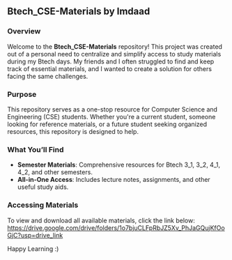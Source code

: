 ## Btech_CSE-Materials by Imdaad

### Overview
Welcome to the **Btech_CSE-Materials** repository! This project was created out of a personal need to centralize and simplify access to study materials during my Btech days. My friends and I often struggled to find and keep track of essential materials, and I wanted to create a solution for others facing the same challenges.

### Purpose
This repository serves as a one-stop resource for Computer Science and Engineering (CSE) students. Whether you're a current student, someone looking for reference materials, or a future student seeking organized resources, this repository is designed to help.

### What You’ll Find
- **Semester Materials**: Comprehensive resources for Btech 3_1, 3_2, 4_1, 4_2, and other semesters.
- **All-in-One Access**: Includes lecture notes, assignments, and other useful study aids.

### Accessing Materials
To view and download all available materials, click the link below:
https://drive.google.com/drive/folders/1o7bjuCLFpRbJZ5Xv_PhJaGQujKfOoGjC?usp=drive_link

Happy Learning :) 
